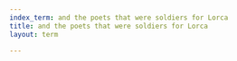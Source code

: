 ```yaml
---
index_term: and the poets that were soldiers for Lorca
title: and the poets that were soldiers for Lorca
layout: term

---
```

